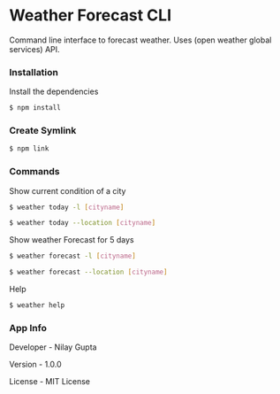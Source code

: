 # Weather Forecast CLI

Command line interface to forecast weather.
Uses (open weather global services) API.

### Installation

Install the dependencies

```sh
$ npm install
```

### Create Symlink

```sh
$ npm link
```

### Commands

Show current condition of a city
```sh
$ weather today -l [cityname]
```
```sh
$ weather today --location [cityname]
```

Show weather Forecast for 5 days
```sh
$ weather forecast -l [cityname]
```
```sh
$ weather forecast --location [cityname]
```

Help
```sh
$ weather help
```

### App Info

Developer - Nilay Gupta

Version - 1.0.0

License -  MIT License